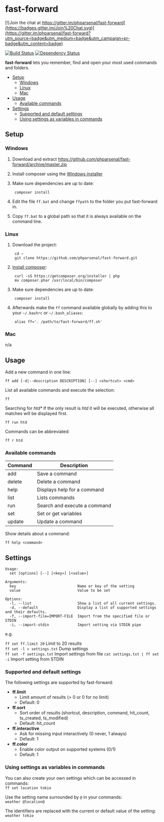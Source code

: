 # fast-forward

[![Join the chat at https://gitter.im/phparsenal/fast-forward](https://badges.gitter.im/Join%20Chat.svg)](https://gitter.im/phparsenal/fast-forward?utm_source=badge&utm_medium=badge&utm_campaign=pr-badge&utm_content=badge)

[![Build Status](https://travis-ci.org/phparsenal/fast-forward.svg?branch=master)](https://travis-ci.org/phparsenal/fast-forward) [![Dependency Status](https://www.versioneye.com/user/projects/558dbe19316338002400001c/badge.svg?style=flat)](https://www.versioneye.com/user/projects/558dbe19316338002400001c)

**fast-forward** lets you remember, find and open your most used commands and folders.

* [Setup](#setup)
    * [Windows](#windows)
    * [Linux](#linux)
    * [Mac](#mac)
* [Usage](#usage)
    * [Available commands](#available-commands)
* [Settings](#settings)
    * [Supported and default settings](#supported-and-default-settings)
    * [Using settings as variables in commands](#using-settings-as-variables-in-commands)

## Setup

### Windows
1. Download and extract https://github.com/phparsenal/fast-forward/archive/master.zip
2. Install composer using the [Windows installer](https://getcomposer.org/Composer-Setup.exe)
3. Make sure dependencies are up to date:

        composer install

4. Edit the file `ff.bat` and change `ffpath` to the folder you put fast-forward in.
5. Copy `ff.bat` to a global path so that it is always available on the command line.

### Linux

1. Download the project:

        cd ~
        git clone https://github.com/phparsenal/fast-forward.git

2. [Install composer](https://getcomposer.org/doc/00-intro.md#installation-linux-unix-osx):

        curl -sS https://getcomposer.org/installer | php
        mv composer.phar /usr/local/bin/composer

3. Make sure dependencies are up to date:

        composer install

4. Afterwards make the `ff` command available globally by adding this to your `~/.bashrc` or `~/.bash_aliases`:

        alias ff='. /path/to/fast-forward/ff.sh'

### Mac
n/a

## Usage
Add a new command in one line:  

    ff add [-d|--description DESCRIPTION] [--] <shortcut> <cmd>

List all available commands and execute the selection:

    ff

Searching for _htd*_
If the only result is _htd_ it will be executed, otherwise all matches will be displayed first.

    ff run htd

Commands can be abbreviated:

    ff r htd

### Available commands

Command | Description 
--------|-------------
add     | Save a command
delete  | Delete a command
help    | Displays help for a command
list    | Lists commands
run     | Search and execute a command
set     | Set or get variables
update  | Update a command

Show details about a command:

    ff help <command>

## Settings

```
Usage:
  set [options] [--] [<key>] [<value>]

Arguments:
  key                            Name or key of the setting
  value                          Value to be set

Options:
  -l, --list                     Show a list of all current settings.
  -d, --default                  Display a list of supported settings and their defaults.
  -f, --import-file=IMPORT-FILE  Import from the specified file or STDIN
  -i, --import-stdin             Import setting via STDIN pipe
```
e.g.

`ff set ff.limit 20` Limit to 20 results  
`ff set -l > settings.txt` Dump settings  
`ff set -f settings.txt` Import settings from file
`cat settings.txt | ff set -i` Import setting from STDIN

### Supported and default settings
The following settings are supported by fast-forward:

* **ff.limit**
    * Limit amount of results (> 0 or 0 for no limit)
    * Default: 0
* **ff.sort**
    * Sort order of results (shortcut, description, command, hit_count, ts_created, ts_modified)
    * Default: hit_count
* **ff.interactive**
    * Ask for missing input interactively (0 never, 1 always)
    * Default: 1
* **ff.color**
    * Enable color output on supported systems (0/1)
    * Default: 1

### Using settings as variables in commands
You can also create your own settings which can be accessed in commands:  
`ff set location tokio`

Use the setting name surrounded by `@` in your commands:  
`weather @location@`

The identifiers are replaced with the current or default value of the setting:  
`weather tokio`